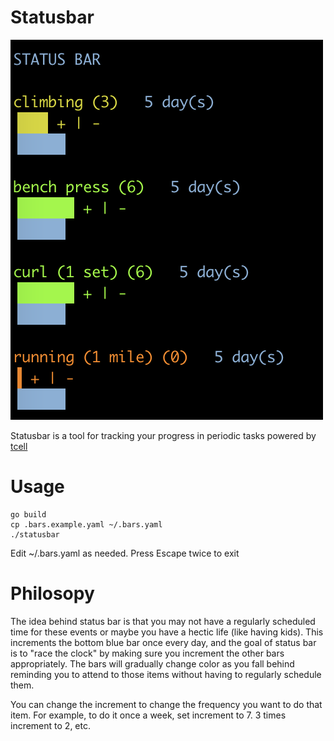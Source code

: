 
# Statusbar

![Screenshot](https://github.com/kyprifog/statusbar/blob/master/images/screenshot1.png)

Statusbar is a tool for tracking your progress in periodic tasks powered by [tcell](https://github.com/gdamore/tcell)


# Usage

```
go build
cp .bars.example.yaml ~/.bars.yaml
./statusbar
```

Edit ~/.bars.yaml as needed.  Press Escape twice to exit

# Philosopy
The idea behind status bar is that you may not have a regularly scheduled time for these events or maybe you have a hectic life (like having kids).  This increments the bottom blue bar once every day, and the goal of status bar is to "race the clock" by making sure you increment the other bars appropriately.  The bars will gradually change color as you fall behind reminding you to attend to those items without having to regularly schedule them.

You can change the increment to change the frequency you want to do that item.  For example, to do it once a week, set increment to 7.  3 times increment to 2, etc.
